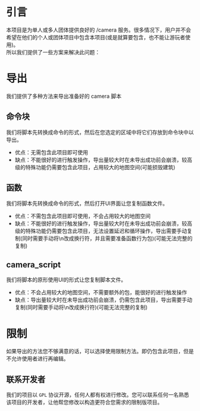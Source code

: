 # 引言
本项目是为单人或多人团体提供良好的 /camera 服务。很多情况下，用户并不会希望在他们的个人或团体项目中包含本项目(或是就算要包含，也不能让游玩者使用)。  
所以我们提供了一些方案来解决此问题：
# 导出
我们提供了多种方法来导出准备好的 camera 脚本
## 命令块
我们将脚本先转换成命令的形式，然后在您选定的区域中将它们存放到命令块中以导出。

* 优点：无需包含此项目即可使用
* 缺点：不能很好的进行触发操作，导出量较大时在未导出成功前会崩溃，较高级的特殊功能仍需要包含此项目，占用较大的地图空间(可能损毁建筑)
## 函数
我们将脚本先转换成命令的形式，然后打开UI界面让您复制函数文件。

* 优点：不需包含此项目即可使用，不会占用较大的地图空间
* 缺点：不能很好的进行触发操作，导出量较大时在未导出成功前会崩溃，较高级的特殊功能仍需要包含此项目，无法设置延迟和循环操作，导出需要手动复制(同时需要手动将\\n改成换行符，并且需要准备函数行为包)(可能无法完整的复制)
## camera_script
我们将脚本的原形使用UI的形式让您复制脚本文件。

* 优点：不会占用较大的地图空间，不需要额外的包，能很好的进行触发操作
* 缺点：导出量较大时在未导出成功前会崩溃，仍需包含此项目，导出需要手动复制(同时需要手动将\\n改成换行符)(可能无法完整的复制)
# 限制
如果导出的方法您不够满意的话，可以选择使用限制方法。即仍包含此项目，但是不允许使用者进行再编辑。
## 联系开发者
我们的项目以 `GPL` 协议开源，任何人都有权进行修改。您可以联系任何一名熟悉该项目的开发者，让他帮您修改以构造更符合您需求的限制版项目。
